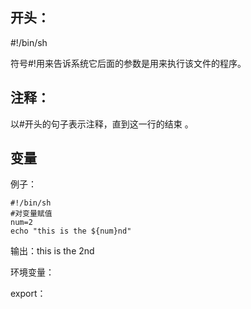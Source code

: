 ## 开头：

\#!/bin/sh

符号#!用来告诉系统它后面的参数是用来执行该文件的程序。

## 注释：

以#开头的句子表示注释，直到这一行的结束 。

## 变量

例子：

```shell
#!/bin/sh
#对变量赋值
num=2
echo "this is the ${num}nd"
```

输出：this is the 2nd

环境变量：

export：

